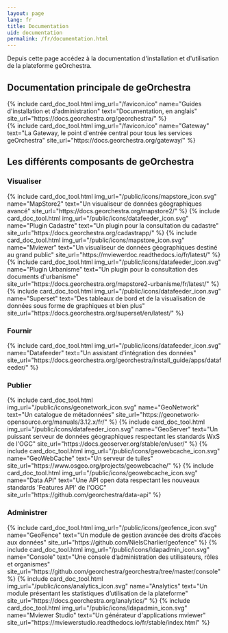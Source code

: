 ```yaml
---
layout: page
lang: fr
title: Documentation
uid: documentation
permalink: /fr/documentation.html
---
```


<p class="lead">
    Depuis cette page accédez à la documentation d'installation et d'utilisation de la plateforme geOrchestra.
</p>

## Documentation principale de geOrchestra

<div class="row py-2 d-flex align-items-stretch">
    {% include card_doc_tool.html img_url="/favicon.ico" name="Guides d'installation et d'administration" text="Documentation, en anglais" site_url="https://docs.georchestra.org/georchestra/" %}
    <br />
    {% include card_doc_tool.html img_url="/favicon.ico" name="Gateway" text="La Gateway, le point d'entrée central pour tous les services geOrchestra" site_url="https://docs.georchestra.org/gateway/" %}
</div>

## Les différents composants de geOrchestra

### Visualiser
<div class="row py-2 d-flex align-items-stretch">
    {% include card_doc_tool.html img_url="/public/icons/mapstore_icon.svg" name="MapStore2" text="Un visualiseur de données géographiques avancé" site_url="https://docs.georchestra.org/mapstore2/" %}
    {% include card_doc_tool.html img_url="/public/icons/datafeeder_icon.svg" name="Plugin Cadastre" text="Un plugin pour la consultation du cadastre" site_url="https://docs.georchestra.org/cadastrapp/" %}
    {% include card_doc_tool.html img_url="/public/icons/mapstore_icon.svg" name="Mviewer" text="Un visualiseur de données géographiques destiné au grand public" site_url="https://mviewerdoc.readthedocs.io/fr/latest/" %}
    {% include card_doc_tool.html img_url="/public/icons/datafeeder_icon.svg" name="Plugin Urbanisme" text="Un plugin pour la consultation des documents d'urbanisme" site_url="https://docs.georchestra.org/mapstore2-urbanisme/fr/latest/" %}
    {% include card_doc_tool.html img_url="/public/icons/datafeeder_icon.svg" name="Superset" text="Des tableaux de bord et de la visualisation de données sous forme de graphiques et bien plus" site_url="https://docs.georchestra.org/superset/en/latest/" %}
</div>

### Fournir
<div class="row py-2 d-flex align-items-stretch">
    {% include card_doc_tool.html img_url="/public/icons/datafeeder_icon.svg" name="Datafeeder" text="Un assistant d'intégration des données" site_url="https://docs.georchestra.org/georchestra/install_guide/apps/datafeeder/" %}   
</div>

### Publier
<div class="row py-2 d-flex align-items-stretch">
    {% include card_doc_tool.html img_url="/public/icons/geonetwork_icon.svg" name="GeoNetwork" text="Un  catalogue de métadonnées" site_url="https://geonetwork-opensource.org/manuals/3.12.x/fr/" %}
    {% include card_doc_tool.html img_url="/public/icons/datafeeder_icon.svg" name="GeoServer" text="Un puissant serveur de données géographiques respectant les standards WxS de l'OGC" site_url="https://docs.geoserver.org/stable/en/user/" %}
    {% include card_doc_tool.html img_url="/public/icons/geowebcache_icon.svg" name="GeoWebCache" text="Un serveur de tuiles" site_url="https://www.osgeo.org/projects/geowebcache/" %}
    {% include card_doc_tool.html img_url="/public/icons/geowebcache_icon.svg" name="Data API" text="Une API open data respectant les nouveaux standards 'Features API' de l'OGC" site_url="https://github.com/georchestra/data-api" %}        
</div>

### Administrer
<div class="row py-2 d-flex align-items-stretch">
    {% include card_doc_tool.html img_url="/public/icons/geofence_icon.svg" name="GeoFence" text="Un module de gestion avancée des droits d’accès aux données" site_url="https://github.com/NielsCharlier/geofence" %}
    {% include card_doc_tool.html img_url="/public/icons/ldapadmin_icon.svg" name="Console" text="Une console d’administration des utilisateurs, rôles et organismes" site_url="https://github.com/georchestra/georchestra/tree/master/console" %}
    {% include card_doc_tool.html img_url="/public/icons/analytics_icon.svg" name="Analytics" text="Un module présentant les statistiques d’utilisation de la plateforme" site_url="https://docs.georchestra.org/analytics/" %}     
    {% include card_doc_tool.html img_url="/public/icons/ldapadmin_icon.svg" name="Mviewer Studio" text="Un générateur d'applications mviewer" site_url="https://mviewerstudio.readthedocs.io/fr/stable/index.html" %}
</div>